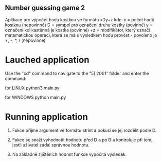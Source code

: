 ## Number guessing game 2

Aplikace pro výpočet hodu kostkou ve formátu xDy+z kde:
x = počet hodů kostkou (nepovinné)
D = sympol pro označení druhu kostky (povinné)
y = označení kolikastěnná je kostka (povinné)
+z = modifikátor, který označí matematickou operaci, která se má s výsledkem hodu provést - povoleno je +, -, *, / (nepovinné)


# Lauched application

Use the "cd" command to navigate to the "5] 2001" folder and enter the command:

for LINUX
    python3 main.py

for WINDOWS
    python main.py


# Running application

1. Fukce přijme argument ve formátu strint a pokusí se jej rozdělit podle D.

2. Fukce se snaží vyhodnotit hodnotu před D a po D a kontroluje při tom, jestli uživatel zadal správnou hodnotu.

3. Na základně zjištěních hodnot funkce vypočítá výsledek. 
